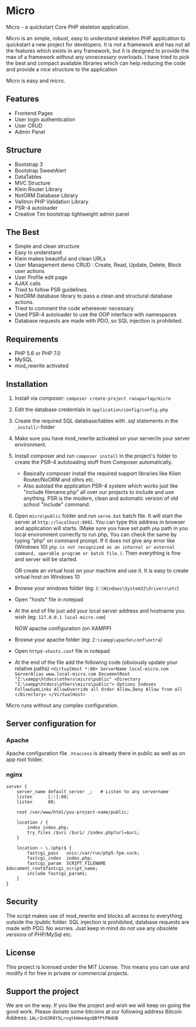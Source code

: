 
# Micro

Micro - a quickstart Core PHP skeleton application.

Micro is an simple, robust, easy to understand skeleton PHP application to quickstart a new project for developers. It is not a framework and has not all the features which exists in any framework, but it is designed to provide the max of a framework without any unnecessary overloads. I have tried to pick the best and compact available libraries which can help reducing the code and provide a nice structure to the application

Micro is easy and micro.

## Features
- Frontend Pages
- User login authentication
- User CRUD
- Admin Panel

## Structure
- Bootstrap 3
- Bootstrap SweetAlert
- DataTables
- MVC Structure
- Klein Router Library
- NotORM Database Library
- Valitron PHP Validation Library
- PSR-4 autoloader
- Creative Tim bootstrap lightweight admin panel

 ## The Best
- Simple and clean structure
- Easy to understand
- Klein makes beautiful and clean URLs
- User Management demo CRUD : Create, Read, Update, Delete, Block user actions
- User Profile edit page
- AJAX calls
- Tried to follow PSR guidelines
- NotORM database library to pass a clean and structural database actions.
- Tried to comment the code whereever necessary
- Used PSR-4 autoloader to use the OOP interface with namespaces
- Database requests are made with PDO, so SQL injection is prohibited.

## Requirements

- PHP 5.6 or PHP 7.0
- MySQL
- mod_rewrite activated

## Installation

1. Install via composer:
`composer create-project ranapartap/micro`
2. Edit the database credentials in `application/config/config.php`
3. Create the required SQL database/tables with .sql statements in the `_install/`-folder
4. Make sure you have mod_rewrite activated on your server/in your server environment.
5. Install composer and run `composer install` in the project's folder to create the PSR-4 autoloading stuff from Composer automatically.
	- Basically composer install the required support libraries like Klien Router/NoORM and othrs etc.
	- Also autolad the application PSR-4  system which works just like "include filename.php" all over our projects to include and use anything. PSR is the modern, clean and automatic version of old school "include" command.
6. Open `micro\public` folder and run `serve.bat` batch file. It will start the server at `http://localhost:8081`. You can type this address in browser and application will starts. (Make sure you have set path `php` path in you local environment correctly to run php, You can check the same by typing "php" on command prompt. If it does not give any error like (Windows 10) `php is not recognized as an internal or external command, operable program or batch file.)`. Then everything is fine and server will be started.

    OR create an virtual host on your machine and use it. It is easy to create virtual host on Windows 10
  - Browse your windows folder (eg: `C:\Windows\System32\drivers\etc`)
  - Open "hosts" file in notepad
  - At the end of file just add your local server address and hostname you wish
      (eg: `127.0.0.1 local-micro.com`)

    NOW apache configuration (on XAMPP)
  - Browse your apache folder (eg: `Z:\xampp\apache\conf\extra`)
  - Open `httpd-vhosts.conf` file in notepad
  - At the end of the file add the following code (obviously update your relative paths)
    `<VirtualHost *:80>
      ServerName local-micro.com
      ServerAlias www.local-micro.com
      DocumentRoot "Z:\xampp\htdocs\others\micro\public"
      <Directory "Z:\xampp\htdocs\others\micro\public">
          Options Indexes FollowSymLinks
          AllowOverride all
          Order Allow,Deny
          Allow from all
      </Directory>
    </VirtualHost>`


Micro runs without any complex configuration.

## Server configuration for
### Apache
Apache configuration file `.htaccess` is already there in public as well as on app root folder.

### nginx

```nginx
server {
    server_name default_server _;   # Listen to any servername
    listen      [::]:80;
    listen      80;

    root /var/www/html/you-project-name/public;

    location / {
        index index.php;
        try_files /$uri /$uri/ /index.php?url=$uri;
    }

    location ~ \.(php)$ {
        fastcgi_pass   unix:/var/run/php5-fpm.sock;
        fastcgi_index  index.php;
        fastcgi_param  SCRIPT_FILENAME $document_root$fastcgi_script_name;
        include fastcgi_params;
    }
}
```

## Security

The script makes use of mod_rewrite and blocks all access to everything outside the /public folder.
SQL injection is prohibited, database requests are made with PDO. No worries.
Just keep in mind do not use any obsolete versions of PHP/MySql etc.

## License

This project is licensed under the MIT License.
This means you can use and modify it for free in private or commercial projects.

## Support the project

We are on the way. If you like the project and wish we will keep on going the good work. Please donate some bitcoins at our following address Bitcoin Address: `1ALrZnQ3R8Y5LrvqtkHme4goQBfPtPNdUB`
